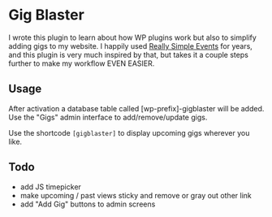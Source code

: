 Gig Blaster
===========
I wrote this plugin to learn about how WP plugins work but also to simplify adding gigs to my website. I happily used [Really Simple Events](https://wordpress.org/plugins/really-simple-events) for years, and this plugin is very much inspired by that, but takes it a couple steps further to make my workflow EVEN EASIER.

Usage
-----
After activation a database table called [wp-prefix]-gigblaster will be added. Use the "Gigs" admin interface to add/remove/update gigs.

Use the shortcode `[gigblaster]` to display upcoming gigs wherever you like.

Todo
----
- add JS timepicker
- make upcoming / past views sticky and remove or gray out other link
- add "Add Gig" buttons to admin screens
